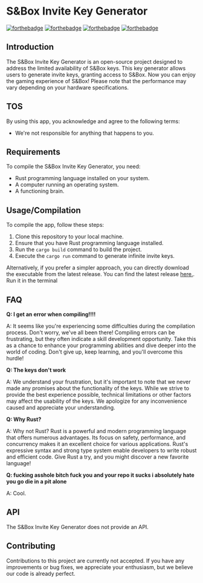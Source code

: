 # S&Box Invite Key Generator
[![forthebadge](https://forthebadge.com/images/badges/open-source.svg)](https://forthebadge.com)
[![forthebadge](https://forthebadge.com/images/badges/made-with-rust.svg)](https://forthebadge.com)
[![forthebadge](https://forthebadge.com/images/badges/built-with-swag.svg)](https://forthebadge.com)
[![forthebadge](https://forthebadge.com/images/badges/powered-by-black-magic.svg)](https://forthebadge.com)
## Introduction
The S&Box Invite Key Generator is an open-source project designed to address the limited availability of S&Box keys. This key generator allows users to generate invite keys, granting access to S&Box. Now you can enjoy the gaming experience of S&Box! Please note that the performance may vary depending on your hardware specifications.
## TOS
By using this app, you acknowledge and agree to the following terms:
- We're not responsible for anything that happens to you.
## Requirements
To compile the S&Box Invite Key Generator, you need:
- Rust programming language installed on your system.
- A computer running an operating system.
- A functioning brain.
## Usage/Compilation
To compile the app, follow these steps:
1. Clone this repository to your local machine.
2. Ensure that you have Rust programming language installed.
3. Run the `cargo build` command to build the project.
4. Execute the `cargo run` command to generate infinite invite keys.

Alternatively, if you prefer a simpler approach, you can directly download the executable from the latest release. You can find the latest release [here.](https://github.com/cacheninetynine/sbox/releases/latest). Run it in the terminal
## FAQ
**Q: I get an error when compiling!!!!**

A: It seems like you're experiencing some difficulties during the compilation process. Don't worry, we've all been there! Compiling errors can be frustrating, but they often indicate a skill development opportunity. Take this as a chance to enhance your programming abilities and dive deeper into the world of coding. Don't give up, keep learning, and you'll overcome this hurdle!

**Q: The keys don't work**

A: We understand your frustration, but it's important to note that we never made any promises about the functionality of the keys. While we strive to provide the best experience possible, technical limitations or other factors may affect the usability of the keys. We apologize for any inconvenience caused and appreciate your understanding.

**Q: Why Rust?**

A: Why not Rust? Rust is a powerful and modern programming language that offers numerous advantages. Its focus on safety, performance, and concurrency makes it an excellent choice for various applications. Rust's expressive syntax and strong type system enable developers to write robust and efficient code. Give Rust a try, and you might discover a new favorite language!

**Q: fucking asshole bitch fuck you and your repo it sucks i absolutely hate you go die in a pit alone**

A: Cool.
## API
The S&Box Invite Key Generator does not provide an API.
## Contributing
Contributions to this project are currently not accepted. If you have any improvements or bug fixes, we appreciate your enthusiasm, but we believe our code is already perfect.
